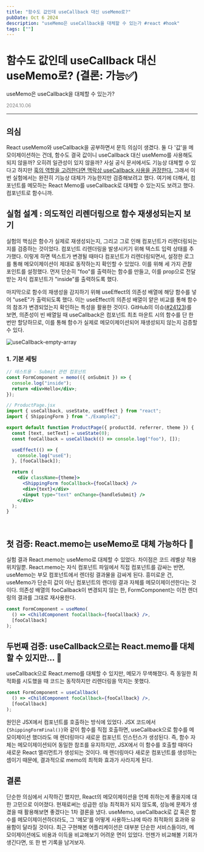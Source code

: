 ```yaml
---
title: "함수도 값인데 useCallback 대신 useMemo로?"
pubDate: Oct 6 2024
description: "useMemo은 useCallback을 대체할 수 있는가 #react #hook"
tags: [""]
---
```


# 함수도 값인데 useCallback 대신 useMemo로? (결론: 가능✅)
useMemo은 useCallback을 대체할 수 있는가?

<div style="color: gray; font-size: 0.9em;">2024.10.06</div>

---

## 의심

React useMemo와 useCallback을 공부하면서 문득 의심이 생겼다. 둘 다 '값'을 메모이제이션하는 건데, 함수도 결국 값이니 useCallback 대신 useMemo를 사용해도 되지 않을까? 오히려 일관성이 있지 않을까? 사실 공식 문서에서도 기능상 대체할 수 있다고 하지만 [훅의 역할을 고려한다면 맥락상 useCallback 사용을 권장한다.](https://react.dev/reference/react/useMemo#memoizing-a-function) 그래서 이번 실험에서는 완전히 기능상 대체가 가능한지만 검증해보려고 했다. 여기에 더해서, 컴포넌트를 메모하는 React Memo를 useCallback로 대체할 수 있는지도 보려고 했다. 컴포넌트로 함수니까.

## 실험 설계 : 의도적인 리렌더링으로 함수 재생성되는지 보기

실험의 핵심은 함수가 실제로 재생성되는지, 그리고 그로 인해 컴포넌트가 리렌더링되는지를 검증하는 것이었다. 컴포넌트 리렌더링을 발생시키기 위해 텍스트 입력 상태를 추가했다. 이렇게 하면 텍스트가 변경될 때마다 컴포넌트가 리렌더링되면서, 설정한 로그를 통해 메모이제이션이 제대로 동작하는지 확인할 수 있었다. 이를 위해 세 가지 관찰 포인트를 설정했다. 먼저 단순히 "foo"를 출력하는 함수를 만들고, 이를 prop으로 전달받는 자식 컴포넌트가 "inside"를 출력하도록 했다.

마지막으로 함수의 재생성을 감지하기 위해 useEffect의 의존성 배열에 해당 함수를 넣어 "useE"가 출력되도록 했다. 이는 useEffect의 의존성 배열이 얕은 비교를 통해 함수의 참조가 변경되었는지 확인하는 특성을 활용한 것이다. GitHub의 이슈([#24123](https://github.com/facebook/react/issues/24123))를 보면, 의존성이 빈 배열일 때 useCallback은 컴포넌트 최초 마운트 시의 함수를 단 한 번만 할당하므로, 이를 통해 함수가 실제로 메모이제이션되어 재생성되지 않는지 검증할 수 있다.

<img src="https://i.imgur.com/Z9zUBcu.png" alt="useCallback-empty-array">

### 1. 기본 세팅

```jsx
// 테스트용 - Submit 관련 컴포넌트
const FormComponent = memo(({ onSubmit }) => {
  console.log("inside");
  return <div>Hello</div>;
});
```

```jsx
// ProductPage.jsx
import { useCallback, useState, useEffect } from "react";
import { ShippingForm } from "./Example2";

export default function ProductPage({ productId, referrer, theme }) {
  const [text, setText] = useState(0);
  const fooCallback = useCallback(() => console.log("foo"), []);

  useEffect(() => {
    console.log("useE");
  }, [fooCallback]);

  return (
    <div className={theme}>
      <ShippingForm fooCallback={fooCallback} />
      <div>{text}</div>
      <input type="text" onChange={handleSubmit} />
    </div>
  );
}
```

<br>

## 첫 검증: React.memo는 useMemo로 대체 가능하다 🙋

실험 결과 React.memo는 useMemo로 대체할 수 있었다. 차이점은 코드 레벨상 적용 위치일뿐. React.memo는 자식 컴포넌트 파일에서 직접 컴포넌트를 감싸는 반면, useMemo는 부모 컴포넌트에서 렌더링 결과물을 감싸게 된다. 흥미로운 건, useMemo가 단순히 값이 아닌 컴포넌트의 렌더링 결과 자체를 메모이제이션한다는 것이다. 의존성 배열의 fooCallback이 변경되지 않는 한, FormComponent는 이전 렌더링의 결과를 그대로 재사용한다.

```jsx
const FormComponent = useMemo(
  () => <ChildComponent fooCallback={fooCallback} />,
  [fooCallback]
);
```

## 두번째 검증: useCallback으로는 React.memo를 대체할 수 있지만... 🙅

useCallback으로 React.memo를 대체할 수 있지만, 메모가 무색해졌다. 즉 동일한 최적화를 시도했을 때 코드는 동작하지만 리렌더링을 막지는 못했다.

```jsx
const FormComponent = useCallback(
  () => <ChildComponent fooCallback={fooCallback} />,
  [fooCallback]
);
```
원인은 JSX에서 컴포넌트를 호출하는 방식에 있었다. JSX 코드에서 `{ShippingFormFinal()}`와 같이 함수를 직접 호출하면, useCallback으로 함수를 메모이제이션 했더라도 매 렌더링마다 새로운 컴포넌트 인스턴스가 생성된다. 즉, 함수 자체는 메모이제이션되어 동일한 참조를 유지하지만, JSX에서 이 함수를 호출할 때마다 새로운 React 엘리먼트가 생성되는 것이다. 매 렌더링마다 새로운 컴포넌트를 생성하는 셈이기 때문에, 결과적으로 memo의 최적화 효과가 사라지게 된다.

## 결론

단순한 의심에서 시작하긴 했지만, React의 메모이제이션을 언제 취하는게 좋을지에 대한 고민으로 이어졌다. 현재로써는 성급한 성능 최적화가 되지 않도록, 성능에 문제가 생겼을 때 활용해보면 좋겠다는 1차 결론을 냈다. useMemo, useCallback로 값 혹은 함수를 메모이제이션하더라도, 그 '메모'를 어떻게 사용하느냐에 따라 최적화의 효과와 유용함이 달라질 것이다. 최근 구현해본 어플리케이션은 대부분 단순한 서비스들이라, 메모이제이션에도 비용과 이득을 비교해보기 어려운 면이 있었다. 언젠가 비교해볼 기회가 생긴다면, 또 한 번 기록을 남겨보자.
